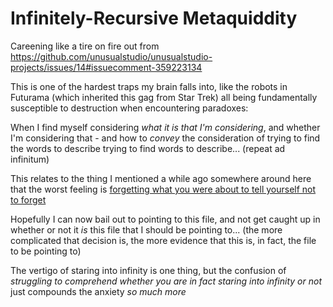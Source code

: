# Infinitely-Recursive Metaquiddity

Careening like a tire on fire out from https://github.com/unusualstudio/unusualstudio-projects/issues/14#issuecomment-359223134

This is one of the hardest traps my brain falls into, like the robots in Futurama (which inherited this gag from Star Trek) all being fundamentally susceptible to destruction when encountering paradoxes:

When I find myself considering *what it is that I'm considering*, and whether I'm considering that - and how to *convey* the consideration of trying to find the words to describe trying to find words to describe... (repeat ad infinitum)

This relates to the thing I mentioned a while ago somewhere around here that the worst feeling is [forgetting what you were about to tell yourself not to forget](https://www.youtube.com/watch?v=ScbIldQpFy4)

Hopefully I can now bail out to pointing to this file, and not get caught up in whether or not it *is* this file that I should be pointing to... (the more complicated that decision is, the more evidence that this is, in fact, the file to be pointing to)

The vertigo of staring into infinity is one thing, but the confusion of *struggling to comprehend whether you are in fact staring into infinity or not* just compounds the anxiety *so much more*
